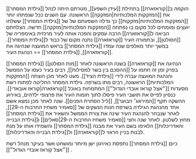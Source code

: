 [[גילדת המסחר]] הוקמה ב[[קוראזארה]] בתחילת [[עידן השפע]], מטרתם היתה לנהל את [[המזקקות המלכותיות|המזקקה]] הראשונה.
עם השנים ככל שנפתחו יותר [[המזקקות המלכותיות|מזקקות]] כך גדלה השפעתם של של [[גילדת המסחר]] ששלחו יועצים ומומחים לכל מקום בו נפתחה [[המזקקות המלכותיות|מזקקה]] חדשה.
הצלחתם הביאה ל[[קוראזארה]] הרבה עסקים והפכה אותה לעיר מרכזית באימפריה של [[הסולטן]], ובתמורה העיר [[קוראזארה]] נתנה מקום של כבוד ל[[גילדת המסחר]].
במשך יותר מאלפים שנה עמדו [[גילדת המסחר]] בראש המועצה שנהיגה את [[קוראזארה]], [[גילדת המסחר]] == הנהגת העיר.

[[גילדת המסחר]] הנהיגה את [[קוראזארה]] בשנה הראשונה לאחר [[מות הסולטן]] בפרק זמן זה חתמו על [[ההסכם בין בשר למסילות]], רבים בעיר כעסו על הממשל והנהגת המועצה עברה לידי [[גילדת הציד]].
מעט לאחר מכן הוצתה [[המזקקות המלכותיות]] הראשונה, רבים מתו בשרפה.
גילדת המסחר החליטה לפתוח רשת מסעדות [[״אצל קוראז אובדי הגדול״]] המתמחות באוכל [[קוראזארה|קוראז אובאדי]]. כנסיון לפייס את תושבי העיר פיסלו לתוך חומות העיר את פרצופי ילדהים, באירוע ההשקה תקף [[המיראג׳ הבוער]], [[ליל הסתרת הפנים]].
שנה לאחר מכן נמצא אשם אחד מהנהגת הגילדה בשרפת חנות הנשקים של [[סאמיר משחיז החרבות ה-29]], לאחר שנבחר להנהגת העיר שינה את צורת הממשל והשאיר את [[גילדת המסחר]] מחוץ לשלטון. לאחר שנה וחצי [[סאמיר משחיז החרבות ה-29|סאלים]] ו[[גילדת הבנייה והאדריכלות]] הלאימו בשם העיר את מבנה [[גילדת המסחר]] והשמידו אותו על מנת לבנות בניין הראוי ל[[קוראזארה]] ול[[גילדת הבנייה והאדריכלות]].

כיום [[גילדת המסחר]] נתפסת כאירגון ישן מיותר ומושחט אשר בעיקר מנהל רשת [[״אצל קוראז אובדי הגדול״]] .
